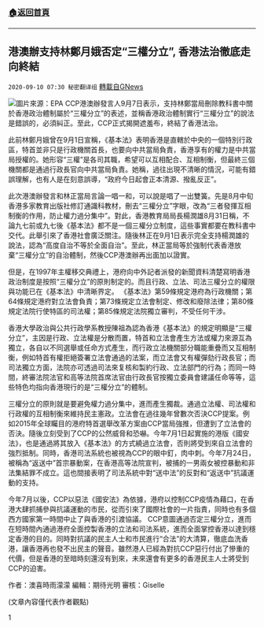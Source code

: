 ###  [:house:返回首頁](https://github.com/ourhimalayas/txt)
---

## 港澳辦支持林鄭月娥否定“三權分立”, 香港法治徹底走向終結
`2020-09-10 07:30 秘密翻译组` [轉載自GNews](https://gnews.org/zh-hant/345502/)

![](https://s3.amazonaws.com/gnews-media-offload/wp-content/uploads/2020/09/10072203/7445fca6-acb5-4d0a-9ff8-bcbd69dfff37.jpg)圖片來源：EPA 
CCP港澳辦發言人9月7日表示，支持林鄭當局刪除教科書中關於香港政治體制屬於“三權分立”的表述，並稱香港政治體制實行“三權分立”的說法是錯誤的，必須糾正。至此，CCP正式揭開遮羞布，終結了香港法治。

此前林鄭月娥曾在9月1日宣稱，《基本法》表明香港是直轄於中央的一個特別行政區，特首並非只是行政機關首長，也要向中共當局負責，香港享有的權力是中共當局授權的。她形容“三權”是各司其職，希望可以互相配合、互相制衡，但最終三個機關都是通過行政長官向中共當局負責。她稱，過往出現不清晰的情況，可能有錯誤理解，也有人是在刻意誤導，“政府今日起會正本清源、撥亂反正”。

此次港澳辦發言和林正當局言論一唱一和，可以說是唱了一出雙簧。先是8月中旬香港多家教育出版社修訂通識科教材，刪去“三權分立”字眼，改為“三者發揮互相制衡的作用，防止權力過分集中”。對此，香港教育局局長楊潤雄8月31日稱，不論九七前或九七後《基本法》都不是一個三權分立制度，這些事實都要在教科書中交代。此舉引來了香港社會廣泛關注。隨後林正在9月1日表示完全支持楊潤雄的說法，認為“高度自治不等於全面自治”。至此，林正當局等於強制代表香港放棄“三權分立”的自治體制，然後CCP港澳辦再出面加以證實。

但是，在1997年主權移交典禮上，港府向中外記者派發的新聞資料清楚寫明香港政治制度是按照“三權分立”的原則制定的。而且行政、立法、司法三權分立的權限與功能已在《基本法》中清晰界定。 《基本法》第59條規定港府為行政機關；第64條規定港府對立法會負責；第73條規定立法會制定、修改和廢除法律；第80條規定法院行使特區的司法權；第85條規定法院獨立審判，不受任何干涉。

香港大學政治與公共行政學系教授陳祖為認為香港《基本法》的規定明顯是“三權分立”，主因是行政、立法權是分散而置，特首和立法會產生方法或權力來源互為獨立，各自以不同選舉或任命方式產生，而行政立法機關部分職能重疊而又互相制衡，例如特首有權拒絕簽署立法會通過的法案，而立法會又有權彈劾行政長官；而司法獨立方面，法院亦可透過司法來复核和製約行政、立法部門的行為；而同一時間，終審法院法官和高等法院首席法官由行政長官按獨立委員會建議任命等等，這些特色均指向香港現行的是“三權分立”的體制。

三權分立的原則就是要避免權力過分集中，進而產生獨裁。通過立法權、司法權和行政權的互相制衡來維持民主憲政。立法會在過往幾年曾數次否決CCP提案。例如2015年全球矚目的港府特首選舉改革方案由CCP當局強推，但遭到了立法會的否決。隨後立刻受到了CCP的公然威脅和恐嚇。今年7月1日起實施的港版《國安法》，也是通過將其放入《基本法》的方式繞過立法會，否則將受到來自立法會的強烈抵制。同時，香港司法系統也被視為CCP的眼中釘，肉中刺。今年7月24日，被稱為“返送中”首宗暴動案，在香港高等法院宣判，被捕的一男兩女被控暴動和非法集結罪不成立。這也間接表明了司法系統中對“送中法”的反對和“返送中”抗議運動的支持。

今年7月以後，CCP以惡法《國安法》為依據，港府以控制CCP疫情為藉口，在香港大肆抓捕參與抗議運動的市民，從而引來了國際社會的一片指責，同時也有多個西方國家第一時間中止了與香港的引渡協議。 CCP意圖通過否定三權分立，進而在短時間內通過港府全面控製香港的立法和司法系統，進而全面掌控香港以達到穩定香港的目的。同時對抗議的民主人士和市民進行“合法”的大清算，徹底血洗香港，讓香港再也發不出民主的聲音。雖然港人已經為對抗CCP惡行付出了慘重的代價，但是香港的至暗時刻還沒有到來，未來還會有更多的香港民主人士將受到CCP的迫害。

作者：澳喜時雨濛濛
編輯：期待光明
審核：Giselle

(文章內容僅代表作者觀點)

1
